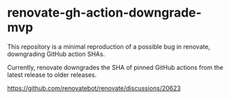# renovate-gh-action-downgrade-mvp

This repository is a minimal reproduction of a possible bug in renovate, downgrading GitHub action SHAs.

Currently, renovate downgrades the SHA of pinned GitHub actions from the latest release to older releases.

https://github.com/renovatebot/renovate/discussions/20623
